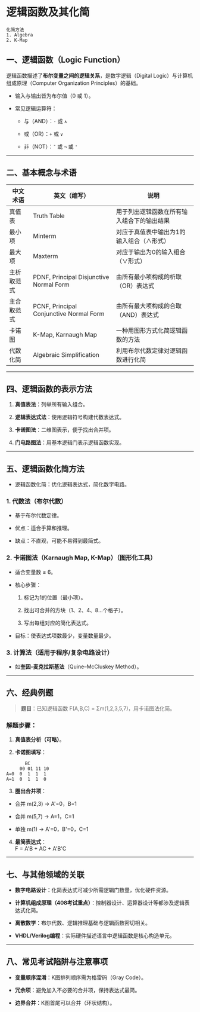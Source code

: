 # 逻辑函数及其化简

```
化简方法
1. Algebra
2. K-Map
```

## 一、逻辑函数（Logic Function）

逻辑函数描述了**布尔变量之间的逻辑关系**，是数字逻辑（Digital Logic）与计算机组成原理（Computer Organization Principles）的基础。

- 输入与输出皆为布尔值（0 或 1）。
    
- 常见逻辑运算符：
    
    - 与（AND）：`·` 或 `∧`
        
    - 或（OR）：`+` 或 `∨`
        
    - 非（NOT）：`¯` 或 `¬` 或 `'`
        

---

## 二、基本概念与术语

|中文术语|英文（缩写）|说明|
|---|---|---|
|真值表|Truth Table|用于列出逻辑函数在所有输入组合下的输出结果|
|最小项|Minterm|对应于真值表中输出为1的输入组合（∧形式）|
|最大项|Maxterm|对应于输出为0的输入组合（∨形式）|
|主析取范式|PDNF, Principal Disjunctive Normal Form|由所有最小项构成的析取（OR）表达式|
|主合取范式|PCNF, Principal Conjunctive Normal Form|由所有最大项构成的合取（AND）表达式|
|卡诺图|K-Map, Karnaugh Map|一种用图形方式化简逻辑函数的方法|
|代数化简|Algebraic Simplification|利用布尔代数定律对逻辑函数进行化简|

---

## 四、逻辑函数的表示方法

1. **真值表法**：列举所有输入组合。
    
2. **逻辑表达式法**：使用逻辑符号构建代数表达式。
    
3. **卡诺图法**：二维图表示，便于找出合并项。
    
4. **门电路图法**：用基本逻辑门表示逻辑函数实现。
    

---

## 五、逻辑函数化简方法

- 逻辑函数化简：优化逻辑表达式，简化数字电路。

### 1. 代数法（布尔代数）

- 基于布尔代数定律。
    
- 优点：适合手算和推理。
    
- 缺点：不直观，可能不易得到最简式。
    

### 2. 卡诺图法（Karnaugh Map, K-Map）（图形化工具）

- 适合变量数 ≤ 6。
    
- 核心步骤：
    
    1. 标记为1的位置（最小项）。
        
    2. 找出可合并的方块（1、2、4、8...个格子）。
        
    3. 写出每组对应的简化表达式。
        
- 目标：使表达式项数最少，变量数量最少。
    

### 3. 计算法（适用于程序/复杂电路设计）

- 如**奎因-麦克拉斯基法**（Quine–McCluskey Method）。
    

---

## 六、经典例题

> **题目**：已知逻辑函数 F(A,B,C) = Σm(1,2,3,5,7)，用卡诺图法化简。

### 解题步骤：

1. **真值表分析（可略）**。
    
2. **卡诺图填写**：
    

```
       BC
     00 01 11 10
A=0  0  1  1  1
A=1  0  1  1  0
```

3. **圈出合并项**：
    

- 合并 m(2,3) → A'=0，B=1
    
- 合并 m(5,7) → A=1，C=1
    
- 单独 m(1) → A'=0，B'=0，C=1
    

4. **最简表达式**：  
    F = A'B + AC + A'B'C
    

---

## 七、与其他领域的关联

- **数字电路设计**：化简表达式可减少所需逻辑门数量，优化硬件资源。
    
- **计算机组成原理（408考试重点）**：控制器设计、运算器设计等都涉及逻辑表达式化简。
    
- **离散数学**：布尔代数、逻辑推理基础与逻辑函数密切相关。
    
- **VHDL/Verilog编程**：实际硬件描述语言中逻辑函数是核心构造单元。
    

---

## 八、常见考试陷阱与注意事项

- **变量顺序混淆**：K图排列顺序需为格雷码（Gray Code）。
    
- **冗余项**：避免加入不必要的合并项，保持表达式最简。
    
- **边界合并**：K图首尾可以合并（环状结构）。
    